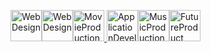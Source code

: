<a href="https://github.com/Relluem94s"><img title="WebDesign" src="https://img.relluem94.de/logos/main_brand.png" height="50"><img title="WebDesign" src="https://img.relluem94.de/logos/web_brand.png" height="50"><img title="MovieProduction" src="https://img.relluem94.de/logos/movie_brand.png" height="50">
<img title="ApplicationDevelopment" src="https://img.relluem94.de/logos/app_brand.png" height="50"><img title="MusicProduction" src="https://img.relluem94.de/logos/music_brand.png" height="50"><img title="FutureProduct" src="https://img.relluem94.de/logos/future_brand.png" height="50"></a>

